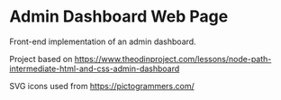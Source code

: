 # Admin Dashboard Web Page
Front-end implementation of an admin dashboard.

Project based on https://www.theodinproject.com/lessons/node-path-intermediate-html-and-css-admin-dashboard

SVG icons used from https://pictogrammers.com/